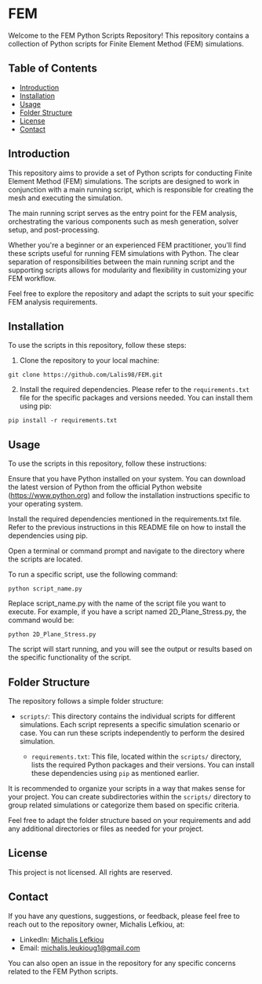 # FEM

Welcome to the FEM Python Scripts Repository! This repository contains a collection of Python scripts for Finite Element Method (FEM) simulations.

## Table of Contents
- [Introduction](#introduction)
- [Installation](#installation)
- [Usage](#usage)
- [Folder Structure](#folder-structure)
- [License](#license)
- [Contact](#contact)

## Introduction
This repository aims to provide a set of Python scripts for conducting Finite Element Method (FEM) simulations. The scripts are designed to work in conjunction with a main running script, which is responsible for creating the mesh and executing the simulation.

The main running script serves as the entry point for the FEM analysis, orchestrating the various components such as mesh generation, solver setup, and post-processing. 

Whether you're a beginner or an experienced FEM practitioner, you'll find these scripts useful for running FEM simulations with Python. The clear separation of responsibilities between the main running script and the supporting scripts allows for modularity and flexibility in customizing your FEM workflow.

Feel free to explore the repository and adapt the scripts to suit your specific FEM analysis requirements.

## Installation
To use the scripts in this repository, follow these steps:

1. Clone the repository to your local machine:
```
git clone https://github.com/Lalis98/FEM.git
```
2. Install the required dependencies. Please refer to the `requirements.txt` file for the specific packages and versions needed. You can install them using pip:
```
pip install -r requirements.txt
```

## Usage
To use the scripts in this repository, follow these instructions:

Ensure that you have Python installed on your system. You can download the latest version of Python from the official Python website (https://www.python.org) and follow the installation instructions specific to your operating system.

Install the required dependencies mentioned in the requirements.txt file. Refer to the previous instructions in this README file on how to install the dependencies using pip.

Open a terminal or command prompt and navigate to the directory where the scripts are located.

To run a specific script, use the following command:

```
python script_name.py
```
Replace script_name.py with the name of the script file you want to execute. For example, if you have a script named 2D_Plane_Stress.py, the command would be:

```
python 2D_Plane_Stress.py
```
The script will start running, and you will see the output or results based on the specific functionality of the script.

## Folder Structure
The repository follows a simple folder structure:

- `scripts/`: This directory contains the individual scripts for different simulations. Each script represents a specific simulation scenario or case. You can run these scripts independently to perform the desired simulation.

  - `requirements.txt`: This file, located within the `scripts/` directory, lists the required Python packages and their versions. You can install these dependencies using `pip` as mentioned earlier.

It is recommended to organize your scripts in a way that makes sense for your project. You can create subdirectories within the `scripts/` directory to group related simulations or categorize them based on specific criteria.

Feel free to adapt the folder structure based on your requirements and add any additional directories or files as needed for your project.


## License
This project is not licensed. All rights are reserved.

## Contact
If you have any questions, suggestions, or feedback, please feel free to reach out to the repository owner, Michalis Lefkiou, at:
- LinkedIn: [Michalis Lefkiou](https://www.linkedin.com/in/michalis-lefkiou/)
- Email: michalis.leukioug1@gmail.com

You can also open an issue in the repository for any specific concerns related to the FEM Python scripts.

